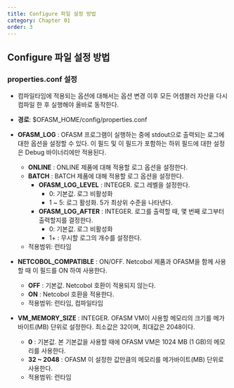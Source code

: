 ```yaml
---
title: Configure 파일 설정 방법
category: Chapter 01
order: 3
---
```


## Configure 파일 설정 방법

### properties.conf 설정

* 컴파일타임에 적용되는 옵션에 대해서는 옵션 변경 이후 모든 어셈블러 자산을 다시 컴파일 한 후 실행해야 올바로 동작한다.

* **경로**: $OFASM_HOME/config/properties.conf

* **OFASM_LOG** : OFASM 프로그램이 실행하는 중에 stdout으로 출력되는 로그에 대한 옵션을 설정할 수 있다. 이 필드 및 이 필드가 포함하는 하위 필드에 대한 설정은 Debug 바이너리에만 적용된다.
    * **ONLINE** : ONLINE 제품에 대해 적용할 로그 옵션을 설정한다.
    * **BATCH** : BATCH 제품에 대해 적용할 로그 옵션을 설정한다.
        * **OFASM_LOG_LEVEL** : INTEGER. 로그 레벨을 설정한다.
          * 0: 기본값. 로그 비활성화
          * 1 ~ 5: 로그 활성화. 5가 최상위 수준을 나타낸다.
        * **OFASM_LOG_AFTER** : INTEGER. 로그를 출력할 때, 몇 번째 로그부터 출력할지를 결정한다.
          * 0: 기본값. 로그 비활성화
          * 1+ : 무시할 로그의 개수를 설정한다.
    * 적용범위: 런타임
* **NETCOBOL_COMPATIBLE** : ON/OFF. Netcobol 제품과 OFASM을 함께 사용할 때 이 필드를 ON 하여 사용한다.
    * **OFF** : 기본값. Netcobol 호환이 적용되지 않는다.
    * **ON** : Netcobol 호환을 적용한다. 
    * 적용범위: 런타임, 컴파일타임
* **VM_MEMORY_SIZE** : INTEGER. OFASM VM이 사용할 메모리의 크기를 메가바이트(MB) 단위로 설정한다. 최소값은 32이며, 최대값은 2048이다.
    * **0** : 기본값. 본 기본값을 사용할 때에 OFASM VM은 1024 MB (1 GB)의 메모리를 사용한다.
    * **32 ~ 2048** : OFASM 이 설정한 값만큼의 메모리를 메가바이트(MB) 단위로 사용한다.
    * 적용범위: 런타임